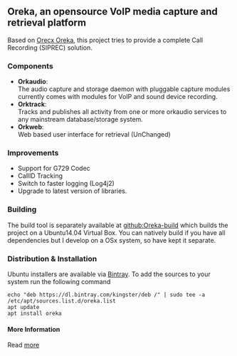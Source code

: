 ## Oreka, an opensource VoIP media capture and retrieval platform

Based on [Orecx Oreka](http://www.orecx.com/open-source/), this project tries to provide a complete Call Recording (SIPREC) solution.  

### Components
- **Orkaudio**:  
    The audio capture and storage daemon with pluggable capture modules currently comes with modules for VoIP and sound device recording.
- **Orktrack**:  
    Tracks and publishes all activity from one or more orkaudio services to any mainstream database/storage system.
- **Orkweb**:   
    Web based user interface for retrieval (UnChanged)
    
### Improvements

- Support for G729 Codec  
- CallID Tracking   
- Switch to faster logging (Log4j2)
- Upgrade to latest version of libraries.

### Building

The build tool is separately available at [github:Oreka-build](https://github.com/kingster/oreka-build) which builds the project on a Ubuntu14.04 Virtual Box. 
You can natively build if you have all dependencies but I develop on a OSx system, so have kept it separate.

### Distribution & Installation

Ubuntu installers are available via [Bintray](https://bintray.com/kingster/deb/oreka). To add the sources to your system run the following command
```
echo "deb https://dl.bintray.com/kingster/deb /" | sudo tee -a /etc/apt/sources.list.d/oreka.list
apt update
apt install oreka
```

#### More Information
Read [more](README.txt)
